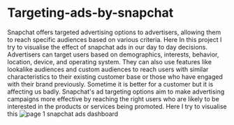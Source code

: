 # Targeting-ads-by-snapchat
Snapchat offers targeted advertising options to advertisers, allowing them to reach specific audiences based on various criteria.
Here In this project I try to visualise the effect of snapchat ads  in our day to day decisions. Advertisers can target users based on demographics, interests, behavior, location, device, and operating system. 
They can also use features like lookalike audiences and custom audiences to reach users with similar characteristics to their existing customer base or those who have engaged with their brand previously. Sometime it is better for a customer but it is affecting us badly.
Snapchat's ad targeting options aim to make advertising campaigns more effective by reaching the right users who are likely to be interested in the products or services being promoted.
Here I try to visualise this
![page 1 snapchat ads dashboard](https://github.com/07adarsh/Targeting-ads-by-snapchat/assets/141519650/62b7cc46-ec64-4614-abd8-2fffb1bca462)

